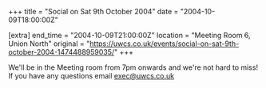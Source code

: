+++
title = "Social on Sat 9th October 2004"
date = "2004-10-09T18:00:00Z"

[extra]
end_time = "2004-10-09T21:00:00Z"
location = "Meeting Room 6, Union North"
original = "https://uwcs.co.uk/events/social-on-sat-9th-october-2004-1474488959035/"
+++

We'll be in the Meeting room from 7pm onwards and we're not hard to miss\! If you have any questions email exec@uwcs.co.uk

